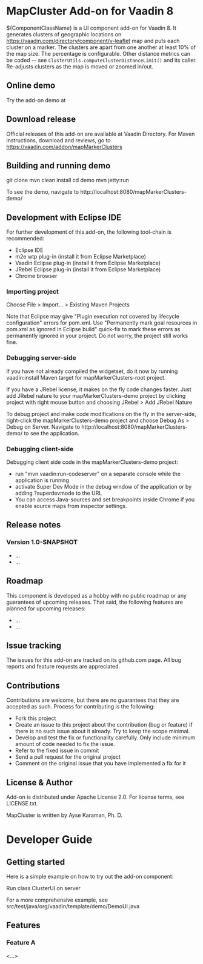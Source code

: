 # MapCluster Add-on for Vaadin 8

${ComponentClassName} is a UI component add-on for Vaadin 8. It generates clusters of geographic locations on 
https://vaadin.com/directory/component/v-leaflet map and puts each cluster on a marker. The clusters are apart from one another at least 10% of the map size. The percentage is configurable. Other distance metrics can be coded -- see `ClusterUtils.computeClusterDistanceLimit()` and its caller. Re-adjusts clusters as the map is moved or zoomed in/out. 

## Online demo

Try the add-on demo at <url of the online demo>

## Download release

Official releases of this add-on are available at Vaadin Directory. For Maven instructions, download and reviews, go to https://vaadin.com/addon/mapMarkerClusters

## Building and running demo

git clone <url of the MapCluster repository>
mvn clean install
cd demo
mvn jetty:run

To see the demo, navigate to http://localhost:8080/mapMarkerClusters-demo/

## Development with Eclipse IDE

For further development of this add-on, the following tool-chain is recommended:
- Eclipse IDE
- m2e wtp plug-in (install it from Eclipse Marketplace)
- Vaadin Eclipse plug-in (install it from Eclipse Marketplace)
- JRebel Eclipse plug-in (install it from Eclipse Marketplace)
- Chrome browser

### Importing project

Choose File > Import... > Existing Maven Projects

Note that Eclipse may give "Plugin execution not covered by lifecycle configuration" errors for pom.xml. Use "Permanently mark goal resources in pom.xml as ignored in Eclipse build" quick-fix to mark these errors as permanently ignored in your project. Do not worry, the project still works fine. 

### Debugging server-side

If you have not already compiled the widgetset, do it now by running vaadin:install Maven target for mapMarkerClusters-root project.

If you have a JRebel license, it makes on the fly code changes faster. Just add JRebel nature to your mapMarkerClusters-demo project by clicking project with right mouse button and choosing JRebel > Add JRebel Nature

To debug project and make code modifications on the fly in the server-side, right-click the mapMarkerClusters-demo project and choose Debug As > Debug on Server. Navigate to http://localhost:8080/mapMarkerClusters-demo/ to see the application.

### Debugging client-side

Debugging client side code in the mapMarkerClusters-demo project:
  - run "mvn vaadin:run-codeserver" on a separate console while the application is running
  - activate Super Dev Mode in the debug window of the application or by adding ?superdevmode to the URL
  - You can access Java-sources and set breakpoints inside Chrome if you enable source maps from inspector settings.
 
## Release notes

### Version 1.0-SNAPSHOT
- ...
- ...

## Roadmap

This component is developed as a hobby with no public roadmap or any guarantees of upcoming releases. That said, the following features are planned for upcoming releases:
- ...
- ...

## Issue tracking

The issues for this add-on are tracked on its github.com page. All bug reports and feature requests are appreciated. 

## Contributions

Contributions are welcome, but there are no guarantees that they are accepted as such. Process for contributing is the following:
- Fork this project
- Create an issue to this project about the contribution (bug or feature) if there is no such issue about it already. Try to keep the scope minimal.
- Develop and test the fix or functionality carefully. Only include minimum amount of code needed to fix the issue.
- Refer to the fixed issue in commit
- Send a pull request for the original project
- Comment on the original issue that you have implemented a fix for it

## License & Author

Add-on is distributed under Apache License 2.0. For license terms, see LICENSE.txt.

MapCluster is written by Ayse Karaman, Ph. D.

# Developer Guide

## Getting started

Here is a simple example on how to try out the add-on component:

Run class ClusterUI on server

For a more comprehensive example, see src/test/java/org/vaadin/template/demo/DemoUI.java

## Features

### Feature A

<...>
